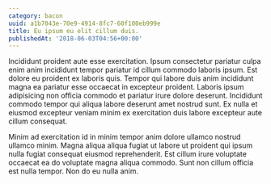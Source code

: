 ```yaml
---
category: bacon
uuid: a1b7043e-70e9-4914-8fc7-60f100eb999e
title: Eu ipsum eu elit cillum duis.
publishedAt: '2018-06-03T04:56+00:00'
---
```


Incididunt proident aute esse exercitation. Ipsum consectetur pariatur culpa enim anim incididunt tempor pariatur id cillum commodo laboris ipsum. Est dolore eu proident ex laboris quis. Tempor qui labore duis anim incididunt magna ea pariatur esse occaecat in excepteur proident. Laboris ipsum adipisicing non officia commodo et pariatur irure dolore deserunt. Incididunt commodo tempor qui aliqua labore deserunt amet nostrud sunt. Ex nulla et eiusmod excepteur veniam minim ex exercitation duis labore excepteur aute cillum consequat.

Minim ad exercitation id in minim tempor anim dolore ullamco nostrud ullamco minim. Magna aliqua aliqua fugiat ut labore ut proident qui ipsum nulla fugiat consequat eiusmod reprehenderit. Est cillum irure voluptate occaecat ea do voluptate magna aliqua commodo. Sunt non cillum officia est nulla tempor. Non do eu nulla anim.
